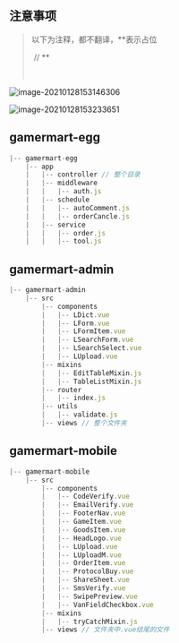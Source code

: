 ## 注意事项

> 以下为注释，都不翻译，**表示占位
>
> ​	// **
>
> ​	 <!-- ** --> 

![image-20210128153146306](C:\Users\Administrator\AppData\Roaming\Typora\typora-user-images\image-20210128153146306.png)

![image-20210128153233651](C:\Users\Administrator\AppData\Roaming\Typora\typora-user-images\image-20210128153233651.png)

## gamermart-egg

```js
|-- gamermart-egg
    |-- app
    |   |-- controller // 整个目录
    |   |-- middleware
    |   |   |-- auth.js
    |   |-- schedule
    |   |   |-- autoComment.js
    |   |   |-- orderCancle.js
    |   |-- service
    |   |   |-- order.js
    |   |   |-- tool.js
```

## gamermart-admin

```js
|-- gamermart-admin
    |-- src
        |-- components
        |   |-- LDict.vue
        |   |-- LForm.vue
        |   |-- LFormItem.vue
        |   |-- LSearchForm.vue
        |   |-- LSearchSelect.vue
        |   |-- LUpload.vue
        |-- mixins
        |   |-- EditTableMixin.js
        |   |-- TableListMixin.js
        |-- router
        |   |-- index.js
        |-- utils
        |   |-- validate.js
        |-- views // 整个文件夹
```

## gamermart-mobile

```js
|-- gamermart-mobile
    |-- src
        |-- components
        |   |-- CodeVerify.vue
        |   |-- EmailVerify.vue
        |   |-- FooterNav.vue
        |   |-- GameItem.vue
        |   |-- GoodsItem.vue
        |   |-- HeadLogo.vue
        |   |-- LUpload.vue
        |   |-- LUploadM.vue
        |   |-- OrderItem.vue
        |   |-- ProtocolBuy.vue
        |   |-- ShareSheet.vue
        |   |-- SmsVerify.vue
        |   |-- SwipePreview.vue
        |   |-- VanFieldCheckbox.vue
        |-- mixins
        |   |-- tryCatchMixin.js
        |-- views // 文件夹中.vue结尾的文件
```
